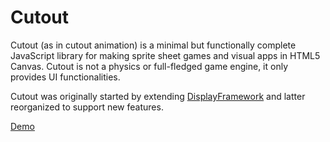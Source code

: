 Cutout
======

Cutout (as in cutout animation) is a minimal but functionally complete JavaScript library for making sprite sheet games and visual apps in HTML5 Canvas.
Cutout is not a physics or full-fledged game engine, it only provides UI functionalities.

Cutout was originally started by extending [DisplayFramework](https://github.com/phonegap/phonegap-app-fast-canvas/blob/master/Android/assets/www/DisplayFramework.js) and latter reorganized to support new features.

[Demo](http://piqnt.github.io/cutout/examples/sandbox/index.html)
